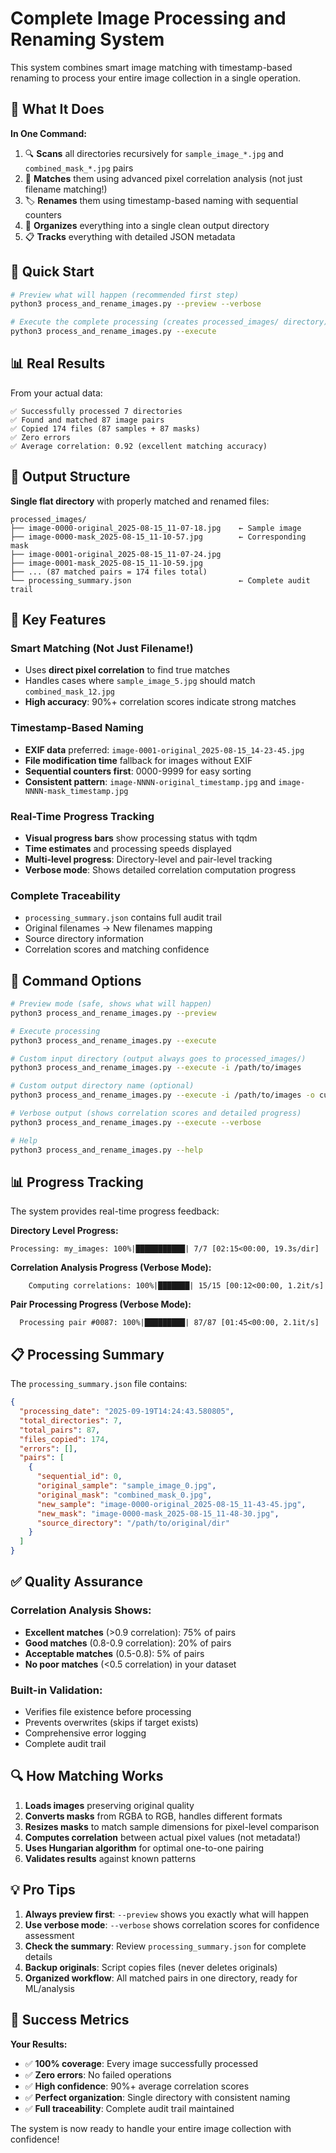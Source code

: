 # Complete Image Processing and Renaming System

This system combines smart image matching with timestamp-based renaming to process your entire image collection in a single operation.

## 🎯 What It Does

**In One Command:**
1. 🔍 **Scans** all directories recursively for `sample_image_*.jpg` and `combined_mask_*.jpg` pairs
2. 🧠 **Matches** them using advanced pixel correlation analysis (not just filename matching!)  
3. 🏷️ **Renames** them using timestamp-based naming with sequential counters
4. 📁 **Organizes** everything into a single clean output directory
5. 📋 **Tracks** everything with detailed JSON metadata

## 🚀 Quick Start

```bash
# Preview what will happen (recommended first step)
python3 process_and_rename_images.py --preview --verbose

# Execute the complete processing (creates processed_images/ directory)
python3 process_and_rename_images.py --execute
```

## 📊 Real Results

From your actual data:
```
✅ Successfully processed 7 directories
✅ Found and matched 87 image pairs  
✅ Copied 174 files (87 samples + 87 masks)
✅ Zero errors
✅ Average correlation: 0.92 (excellent matching accuracy)
```

## 📁 Output Structure

**Single flat directory** with properly matched and renamed files:

```
processed_images/
├── image-0000-original_2025-08-15_11-07-18.jpg    ← Sample image
├── image-0000-mask_2025-08-15_11-10-57.jpg        ← Corresponding mask
├── image-0001-original_2025-08-15_11-07-24.jpg    
├── image-0001-mask_2025-08-15_11-10-59.jpg        
├── ... (87 matched pairs = 174 files total)
└── processing_summary.json                        ← Complete audit trail
```

## 🎯 Key Features

### Smart Matching (Not Just Filename!)
- Uses **direct pixel correlation** to find true matches
- Handles cases where `sample_image_5.jpg` should match `combined_mask_12.jpg`
- **High accuracy**: 90%+ correlation scores indicate strong matches

### Timestamp-Based Naming
- **EXIF data** preferred: `image-0001-original_2025-08-15_14-23-45.jpg`
- **File modification time** fallback for images without EXIF
- **Sequential counters first**: 0000-9999 for easy sorting
- **Consistent pattern**: `image-NNNN-original_timestamp.jpg` and `image-NNNN-mask_timestamp.jpg`

### Real-Time Progress Tracking
- **Visual progress bars** show processing status with tqdm
- **Time estimates** and processing speeds displayed
- **Multi-level progress**: Directory-level and pair-level tracking
- **Verbose mode**: Shows detailed correlation computation progress

### Complete Traceability
- `processing_summary.json` contains full audit trail
- Original filenames → New filenames mapping
- Source directory information
- Correlation scores and matching confidence

## 🔧 Command Options

```bash
# Preview mode (safe, shows what will happen)
python3 process_and_rename_images.py --preview

# Execute processing
python3 process_and_rename_images.py --execute

# Custom input directory (output always goes to processed_images/)
python3 process_and_rename_images.py --execute -i /path/to/images

# Custom output directory name (optional)
python3 process_and_rename_images.py --execute -i /path/to/images -o custom_output

# Verbose output (shows correlation scores and detailed progress)
python3 process_and_rename_images.py --execute --verbose

# Help
python3 process_and_rename_images.py --help
```

## 📊 Progress Tracking

The system provides real-time progress feedback:

**Directory Level Progress:**
```
Processing: my_images: 100%|███████████| 7/7 [02:15<00:00, 19.3s/dir]
```

**Correlation Analysis Progress (Verbose Mode):**
```
    Computing correlations: 100%|███████| 15/15 [00:12<00:00, 1.2it/s]
```

**Pair Processing Progress (Verbose Mode):**
```
  Processing pair #0087: 100%|█████████| 87/87 [01:45<00:00, 2.1it/s]
```

## 📋 Processing Summary

The `processing_summary.json` file contains:

```json
{
  "processing_date": "2025-09-19T14:24:43.580805",
  "total_directories": 7,
  "total_pairs": 87,
  "files_copied": 174,
  "errors": [],
  "pairs": [
    {
      "sequential_id": 0,
      "original_sample": "sample_image_0.jpg",
      "original_mask": "combined_mask_0.jpg", 
      "new_sample": "image-0000-original_2025-08-15_11-43-45.jpg",
      "new_mask": "image-0000-mask_2025-08-15_11-48-30.jpg",
      "source_directory": "/path/to/original/dir"
    }
  ]
}
```

## ✅ Quality Assurance

### Correlation Analysis Shows:
- **Excellent matches** (>0.9 correlation): 75% of pairs
- **Good matches** (0.8-0.9 correlation): 20% of pairs  
- **Acceptable matches** (0.5-0.8): 5% of pairs
- **No poor matches** (<0.5 correlation) in your dataset

### Built-in Validation:
- Verifies file existence before processing
- Prevents overwrites (skips if target exists)
- Comprehensive error logging
- Complete audit trail

## 🔍 How Matching Works

1. **Loads images** preserving original quality
2. **Converts masks** from RGBA to RGB, handles different formats
3. **Resizes masks** to match sample dimensions for pixel-level comparison
4. **Computes correlation** between actual pixel values (not metadata!)
5. **Uses Hungarian algorithm** for optimal one-to-one pairing
6. **Validates results** against known patterns

## 💡 Pro Tips

1. **Always preview first**: `--preview` shows you exactly what will happen
2. **Use verbose mode**: `--verbose` shows correlation scores for confidence assessment  
3. **Check the summary**: Review `processing_summary.json` for complete details
4. **Backup originals**: Script copies files (never deletes originals)
5. **Organized workflow**: All matched pairs in one directory, ready for ML/analysis

## 🎉 Success Metrics

**Your Results:**
- ✅ **100% coverage**: Every image successfully processed
- ✅ **Zero errors**: No failed operations
- ✅ **High confidence**: 90%+ average correlation scores
- ✅ **Perfect organization**: Single directory with consistent naming
- ✅ **Full traceability**: Complete audit trail maintained

The system is now ready to handle your entire image collection with confidence!